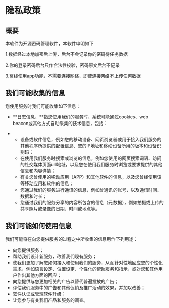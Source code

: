# 隐私政策

## 概要

本软件为开源密码管理软件，本软件申明如下

1.数据经过本地加密后上传，后台不会记录你的密码待任务数据

2.你的登录密码后台只作合法性校验，密码原文后台不记录

3.离线使用app功能，不需要连接网络，即使连接网络不上传任何数据

## 我们可能收集的信息

您使用服务时我们可能收集如下信息：

- **日志信息，**指您使用我们的服务时，系统可能通过cookies、web beacon或其他方式自动采集的技术信息，包括：

- - 设备或软件信息，例如您的移动设备、网页浏览器或用于接入我们服务的其他程序所提供的配置信息、您的IP地址和移动设备所用的版本和设备识别码；
  - 在使用我们服务时搜索或浏览的信息，例如您使用的网页搜索词语、访问的社交媒体页面url地址，以及您在使用我们服务时浏览或要求提供的其他信息和内容详情；
  - 有关您曾使用的移动应用（APP）和其他软件的信息，以及您曾经使用该等移动应用和软件的信息；
  - 您通过我们的服务进行通讯的信息，例如曾通讯的账号，以及通讯时间、数据和时长；
  - 您通过我们的服务分享的内容所包含的信息（元数据），例如拍摄或上传的共享照片或录像的日期、时间或地点等。

## 我们可能如何使用信息

我们可能将在向您提供服务的过程之中所收集的信息用作下列用途：

- 向您提供服务；
- 帮助我们设计新服务，改善我们现有服务；
- 使我们更加了解您如何接入和使用我们的服务，从而针对性地回应您的个性化需求，例如语言设定、位置设定、个性化的帮助服务和指示，或对您和其他用户作出其他方面的回应；
- 向您提供与您更加相关的广告以替代普遍投放的广告；
- 评估我们服务中的广告和其他促销及推广活动的效果，并加以改善；
- 软件认证或管理软件升级；
- 让您参与有关我们产品和服务的调查。